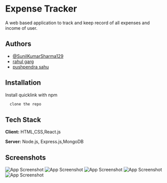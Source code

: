 
# Expense Tracker 

A web based application to track and keep record of all expenses and income of user.



## Authors
- [@SunilKumarSharma129](https://github.com/SunilKumarSharma129)
- [rahul garg](https://www.github.com/rahul-gargcoder)
- [pushpendra sahu](https://www.github.com/pushpendrasahu11)

## Installation

Install quicklink with npm

```bash
  clone the repo
```
    
## Tech Stack

**Client:** HTML,CSS,React.js

**Server:** Node.js, Express.js,MongoDB


## Screenshots

![App Screenshot](https://res.cloudinary.com/dsglqhlmo/image/upload/v1679165306/expense%20tracker/signup_fpl8jd.jpg)
![App Screenshot](https://res.cloudinary.com/dsglqhlmo/image/upload/v1679165298/expense%20tracker/login_szpmhh.jpg)
![App Screenshot](https://res.cloudinary.com/dsglqhlmo/image/upload/v1679165303/expense%20tracker/main_ulp4bp.jpg)
![App Screenshot](https://res.cloudinary.com/dsglqhlmo/image/upload/v1679165309/expense%20tracker/stats_iiqyci.jpg)
![App Screenshot](https://res.cloudinary.com/dsglqhlmo/image/upload/v1679165294/expense%20tracker/history_rzmigm.jpg)
